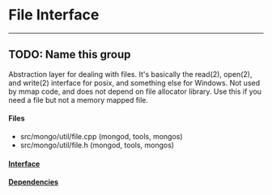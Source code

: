 # File Interface


-------------

## TODO: Name this group
Abstraction layer for dealing with files. It's basically the read(2), open(2), and write(2)  interface for posix, and something else for Windows. Not used by mmap code, and does not depend  on file allocator library. Use this if you need a file but not a memory mapped file.

#### Files
- src/mongo/util/file.cpp   (mongod, tools, mongos)
- src/mongo/util/file.h   (mongod, tools, mongos)

#### [Interface](interface/0)

#### [Dependencies](dependencies/0)
